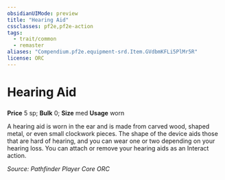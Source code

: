```yaml
---
obsidianUIMode: preview
title: "Hearing Aid"
cssclasses: pf2e,pf2e-action
tags:
  - trait/common
  - remaster
aliases: "Compendium.pf2e.equipment-srd.Item.GVdbmKFLi5PlMr5R"
license: ORC
---
```

# Hearing Aid

### 


**Price** 5 sp; 
**Bulk** 0; **Size** med
**Usage** worn

A hearing aid is worn in the ear and is made from carved wood, shaped metal, or even small clockwork pieces. The shape of the device aids those that are hard of hearing, and you can wear one or two depending on your hearing loss. You can attach or remove your hearing aids as an Interact action.

*Source: Pathfinder Player Core*
*ORC*